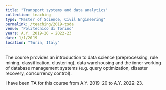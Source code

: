 ```yaml
---
title: "Transport systems and data analytics"
collection: teaching
type: "Master of Science, Civil Engineering"
permalink: /teaching/2019-tsda
venue: "Politecnico di Torino"
years: A.Y. 2019-20 ➡️ 2022-23
date: 1/1/2019
location: "Turin, Italy"
---
```

The course provides an introduction to data science (preprocessing, rule mining, classification, clustering), data warehousing and the inner working of database management systems (e.g. query optimization, disaster recovery, concurrency control). 

I have been TA for this course from A.Y. 2019-20 to A.Y. 2022-23. 
